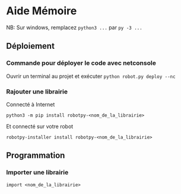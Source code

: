 # Aide Mémoire

NB: Sur windows, remplacez `python3 ...` par `py -3 ...`

## Déploiement
### Commande pour déployer le code avec netconsole
Ouvrir un terminal au projet et exécuter
`python robot.py deploy --nc `

### Rajouter une librairie
Connecté à Internet

`python3 -m pip install robotpy-<nom_de_la_librairie>`

Et connecté sur votre robot

`robotpy-installer install robotpy-<nom_de_la_librairie>`


## Programmation
### Importer une librairie
`import <nom_de_la_librairie>`
